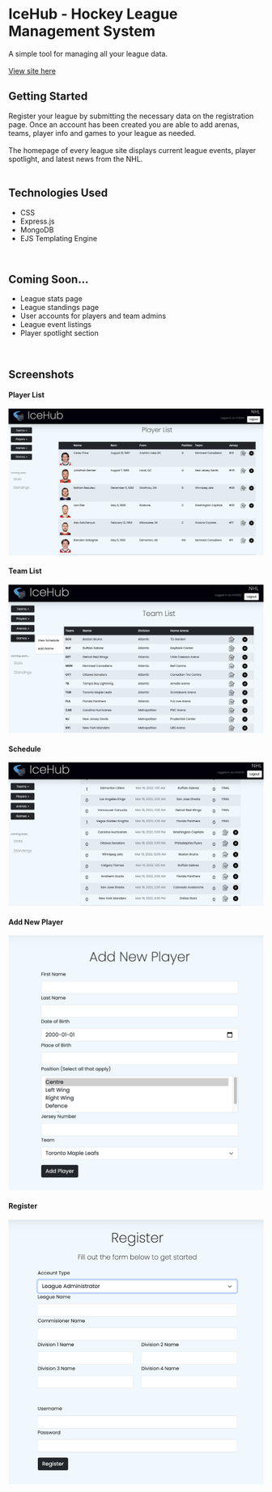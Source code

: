# IceHub - Hockey League Management System

A simple tool for managing all your league data.<br>
<br>
[View site here](https://ice-hub.herokuapp.com/)


## Getting Started
Register your league by submitting the necessary data on the registration page. Once an account has been created you are able to add arenas, teams, player info and games to your league as needed. 
<br><br>
The homepage of every league site displays current league events, player spotlight, and latest news from the NHL.
<br>
<br>

## Technologies Used
<ul>
    <li>CSS</li>
    <li>Express.js</li>
    <li>MongoDB</li>
    <li>EJS Templating Engine</li>
</ul>

<br>

## Coming Soon...
<ul>
    <li>League stats page</li>
    <li>League standings page</li>
    <li>User accounts for players and team admins</li>
    <li>League event listings</li>
    <li>Player spotlight section</li>
</ul>
<br>


## Screenshots

#### Player List
<img src="./screenshots/player-list.png">

#### Team List
<img src="./screenshots/team-list.png">

#### Schedule
<img src="./screenshots/schedule.png">

#### Add New Player
<img src="./screenshots/add-new-player.png">

#### Register
<img src="./screenshots/register.png">